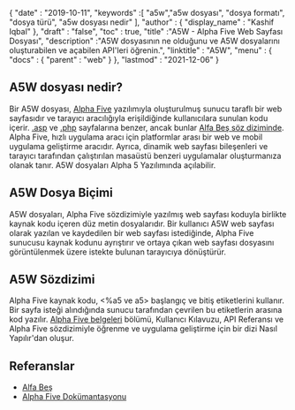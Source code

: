 {
  "date" : "2019-10-11",
  "keywords" :[ "a5w","a5w dosyası", "dosya formatı", "dosya türü", "a5w dosyası nedir" ],
  "author" : {
    "display_name" : "Kashif Iqbal"
},
  "draft" : "false",
  "toc" : true,
  "title" :"A5W - Alpha Five Web Sayfası Dosyası",
  "description" :"A5W dosyasının ne olduğunu ve A5W dosyalarını oluşturabilen ve açabilen API'leri öğrenin.",
  "linktitle" : "A5W",
  "menu" : {
    "docs" : {
      "parent" : "web"
}
},
  "lastmod" : "2021-12-06"
}

## A5W dosyası nedir?

Bir A5W dosyası, [Alpha Five](https://www.alphasoftware.com/) yazılımıyla oluşturulmuş sunucu taraflı bir web sayfasıdır ve tarayıcı aracılığıyla erişildiğinde kullanıcılara sunulan kodu içerir. [.asp](/tr/web/asp/) ve [.php](/tr/programming/php/) sayfalarına benzer, ancak bunlar [Alfa Beş söz diziminde](https://documentation.alphasoftware.com/documentation/pages/GettingStarted/index.html). Alpha Five, hızlı uygulama aracı için platformlar arası bir web ve mobil uygulama geliştirme aracıdır. Ayrıca, dinamik web sayfası bileşenleri ve tarayıcı tarafından çalıştırılan masaüstü benzeri uygulamalar oluşturmanıza olanak tanır. A5W dosyaları Alpha 5 Yazılımında açılabilir.

## A5W Dosya Biçimi

A5W dosyaları, Alpha Five sözdizimiyle yazılmış web sayfası koduyla birlikte kaynak kodu içeren düz metin dosyalarıdır. Bir kullanıcı A5W web sayfası olarak yazılan ve kaydedilen bir web sayfası istediğinde, Alpha Five sunucusu kaynak kodunu ayrıştırır ve ortaya çıkan web sayfası dosyasını görüntülenmek üzere istekte bulunan tarayıcıya dönüştürür.

## A5W Sözdizimi

Alpha Five kaynak kodu, <%a5 ve a5> başlangıç ve bitiş etiketlerini kullanır. Bir sayfa isteği alındığında sunucu tarafından çevrilen bu etiketlerin arasına kod yazılır. [Alpha Five belgeleri](https://documentation.alphasoftware.com/documentation/pages/index.html) bölümü, Kullanıcı Kılavuzu, API Referansı ve Alpha Five sözdizimiyle öğrenme ve uygulama geliştirme için bir dizi Nasıl Yapılır'dan oluşur.

## Referanslar

* [Alfa Beş](https://www.alphasoftware.com/)
* [Alpha Five Dokümantasyonu](https://documentation.alphasoftware.com/documentation/pages/index.html)

